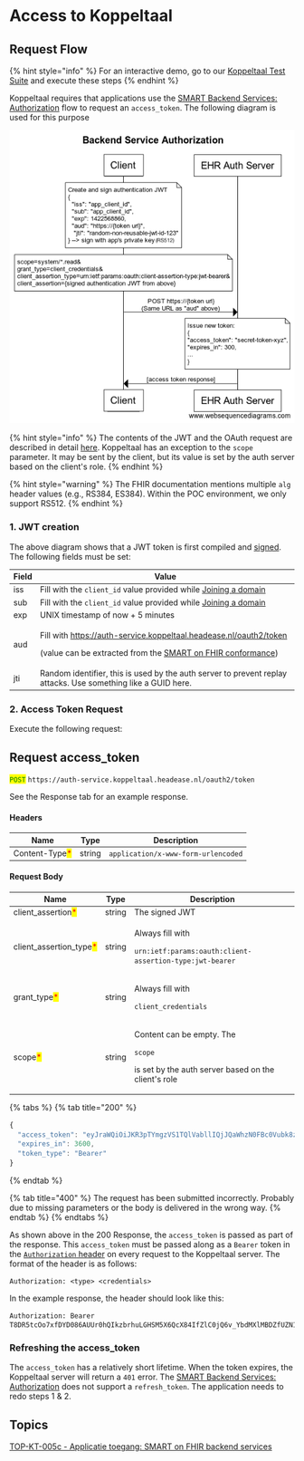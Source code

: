 # Access to Koppeltaal

## Request Flow

{% hint style="info" %}
For an interactive demo, go to our [Koppeltaal Test Suite](https://testsuite.koppeltaal.headease.nl/) and execute these steps
{% endhint %}

Koppeltaal requires that applications use the [SMART Backend Services: Authorization](https://hl7.org/fhir/uv/bulkdata/authorization/index.html#obtaining-an-access-token) flow to request an `access_token`. The following diagram is used for this purpose

![SMART Backend auth flow](<../../.gitbook/assets/backend-service-authorization-diagram (2).png>)

{% hint style="info" %}
The contents of the JWT and the OAuth request are described in detail [here](https://hl7.org/fhir/uv/bulkdata/authorization/index.html#protocol-details). Koppeltaal has an exception to the `scope` parameter. It may be sent by the client, but its value is set by the auth server based on the client's role.
{% endhint %}

{% hint style="warning" %}
The FHIR documentation mentions multiple `alg` header values (e.g., RS384, ES384). Within the POC environment, we only support RS512.
{% endhint %}

### 1. JWT creation

The above diagram shows that a JWT token is first compiled and [signed](requirements/jwt-ondertekenen.md). The following fields must be set:

| Field | Value                                                                                                                                                                                                                                                                                                |
| ----- | ---------------------------------------------------------------------------------------------------------------------------------------------------------------------------------------------------------------------------------------------------------------------------------------------------- |
| iss   | Fill with the `client_id` value provided while [Joining a domain](../../domeinbeheer/domein-toetreden.md)                                                                                                                                                                                            |
| sub   | Fill with the `client_id` value provided while [Joining a domain](../../domeinbeheer/domein-toetreden.md)                                                                                                                                                                                            |
| exp   | UNIX timestamp of now + 5 minutes                                                                                                                                                                                                                                                                    |
| aud   | <p>Fill with <a href="https://auth-service.koppeltaal.headease.nl/oauth2/token">https://auth-service.koppeltaal.headease.nl/oauth2/token</a></p><p>(value can be extracted from the <a href="../koppeltaal-server-metadata-opvragen.md#smart-on-fhir-conformance">SMART on FHIR conformance</a>)</p> |
| jti   | Random identifier, this is used by the auth server to prevent replay attacks. Use something like a GUID here.                                                                                                                                                                                        |

### 2. Access Token Request

Execute the following request:

## Request access\_token

<mark style="color:green;">`POST`</mark> `https://auth-service.koppeltaal.headease.nl/oauth2/token`

See the Response tab for an example response.

#### Headers

| Name                                           | Type   | Description                         |
| ---------------------------------------------- | ------ | ----------------------------------- |
| Content-Type<mark style="color:red;">\*</mark> | string | `application/x-www-form-urlencoded` |

#### Request Body

| Name                                                      | Type   | Description                                                                                                          |
| --------------------------------------------------------- | ------ | -------------------------------------------------------------------------------------------------------------------- |
| client\_assertion<mark style="color:red;">\*</mark>       | string | The signed JWT                                                                                                       |
| client\_assertion\_type<mark style="color:red;">\*</mark> | string | <p>Always fill with</p><p><code>urn:ietf:params:oauth:client-assertion-type:jwt-bearer</code></p>                    |
| grant\_type<mark style="color:red;">\*</mark>             | string | <p>Always fill with</p><p><code>client_credentials</code></p>                                                        |
| scope<mark style="color:red;">\*</mark>                   | string | <p>Content can be empty. The</p><p><code>scope</code></p><p>is set by the auth server based on the client's role</p> |

{% tabs %}
{% tab title="200" %}
```javascript
{
  "access_token": "eyJraWQiOiJKR3pTYmgzVS1TQlVabllIQjJQaWhzN0FBc0Vubk8zelpqUS1RSjFTN0tzIiwiYWxnIjoiUlM1MTIiLCJ0eXAiOiJKV1QifQ.eyJpc3MiOiJodHRwczovL2F1dGhlbnRpY2F0aW9uLXNlcnZpY2Uua29wcGVsdGFhbC5oZWFkZWFzZS5ubC8iLCJhdWQiOiJmaGlyLXNlcnZlciIsIm5iZiI6MTYzMTE5NDM0MCwiZXhwIjoxNjMxMTk3OTQwLCJub25jZSI6IjQ4NTI5NTc2LTFiZTctNGNmOS04MWM0LWRkMTVhMjE4NjcwNyIsInR5cGUiOiJhY2Nlc3MiLCJzY29wZSI6IiIsImF6cCI6IjVhZDdjZjZhLTk1NTYtNGQyMy05MWNhLTI1MGRhZmExZGYwOSJ9.cgBzTRhbvLFPug9bqvCtaVi9ogHpMDqqemoTJjA1C3OpMsU42VyrnNUZ41qtcsZfqjI5OspT678MyVhDHq6DDRc9GLbg8RFLjrow17PfBCgkFALCKXWi9r6gTOZdaGdEPKfqavn1r8-S2HnIaWdEVfNPA1ZlBBxkJsYLl-8zgPmykZDNCbIH1e_SevGc56GeF5dPjHzxSiAI2_t19FM0OL3JfLZ-T8DR5tcOo7xfDYD086AUUr0hQIkzbrhuLGHSM5X6QcX84IfZlC0jQ6v_YbdMXlMBDZfUZN1nbsjxtDRwiz0IzZtIOF1XXpS1j0rKy517Vu_cc6LOS1OasUAAEw",
  "expires_in": 3600,
  "token_type": "Bearer"
}
```
{% endtab %}

{% tab title="400" %}
The request has been submitted incorrectly. Probably due to missing parameters or the body is delivered in the wrong way.
{% endtab %}
{% endtabs %}

As shown above in the 200 Response, the `access_token` is passed as part of the response. This `access_token` must be passed along as a `Bearer` token in the [`Authorization` header](https://developer.mozilla.org/en-US/docs/Web/HTTP/Headers/Authorization) on every request to the Koppeltaal server. The format of the header is as follows:

```
Authorization: <type> <credentials>
```

In the example response, the header should look like this:

```
Authorization: Bearer T8DR5tcOo7xfDYD086AUUr0hQIkzbrhuLGHSM5X6QcX84IfZlC0jQ6v_YbdMXlMBDZfUZN1nbsjxtDRwiz0IzZtIOF1XXpS1j0rKy517Vu_cc6LOS1OasUAAEw
```

### Refreshing the access\_token

The `access_token` has a relatively short lifetime. When the token expires, the Koppeltaal server will return a `401` error. The [SMART Backend Services: Authorization](https://hl7.org/fhir/uv/bulkdata/authorization/index.html#obtaining-an-access-token) does not support a `refresh_token`. The application needs to redo steps 1 & 2.

## Topics

[TOP-KT-005c - Applicatie toegang: SMART on FHIR backend services](https://vzvz.atlassian.net/wiki/spaces/KTSA/pages/27125356/TOP-KT-005c+-+Applicatie+toegang+SMART+on+FHIR+backend+services)
